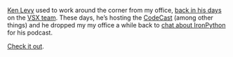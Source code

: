 [Ken Levy](http://mashupx.com/blog/) used to work around the corner from
my office, [back in his
days](http://blogs.msdn.com/klevy/archive/2008/07/11/moving-on-to-something-new-but-staying-close.aspx)
on the [VSX team](http://blogs.msdn.com/vsxteam). These days, he’s
hosting the [CodeCast](http://www.code-magazine.com/codecast/) (among
other things) and he dropped my my office a while back to [chat about
IronPython](http://www.code-magazine.com/codecast/index.aspx?messageid=84d9aac0-e390-4177-9941-1dcab6aaa441)
for his podcast.

[Check it
out](http://www.code-magazine.com/codecast/index.aspx?messageid=84d9aac0-e390-4177-9941-1dcab6aaa441).
